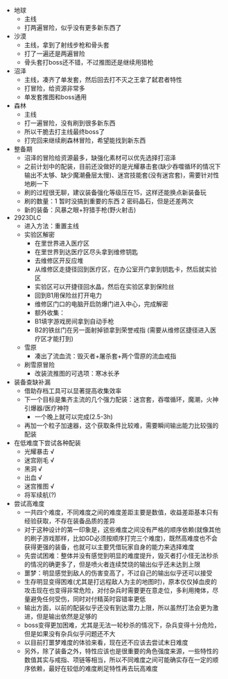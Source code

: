 - 地球
	- 主线
	- 打两遍冒险，似乎没有更多新东西了
- 沙漠
	- 主线，拿到了射线步枪和骨头套
	- 打了一遍还是两遍冒险
	- 骨头套打boss还不错，不过推图还是继续用猎枪
- 沼泽
	- 主线，凑齐了单发套，然后回去打不灭之王拿了弑君者特性
	- 打冒险，给资源非常多
	- 单发套推图和boss通用
- 森林
	- 主线
	- 打一遍冒险，没有刷到很多新东西
	- 所以干脆去打主线最终boss了
	- 打完回来继续刷森林冒险，希望能找到新东西
- 整备期
	- 沼泽的冒险给资源最多，缺强化素材可以优先选择打沼泽
	- 之前计划中的配装，目前还没做好的是光耀暴击套(缺少吞噬循环的情况下输出不太够、缺少魔潮叠层太慢)、迷宫技能套(没有迷宫套)，需要针对性地刷一下
	- 刷的过程很无聊，建议装备强化等级压在15，这样还能换点新装备玩
	- 刷的数量：1 暂时没搞到重要的东西 2 密码晶石，但是还差两次
	- 新的装备：风暴之眼+狩猎手枪(野火射击)
- 2923DLC
	- 进入方法：重置主线
	- 实验区解密
		- 在里世界进入医疗区
		- 在里世界到达医疗区尽头拿到维修钥匙
		- 去维修区开反应堆
		- 从维修区走捷径回到医疗区，在办公室开门拿到钥匙卡，然后就实验区
		- 实验区可以开捷径回水晶，然后在实验区拿到保险丝
		- 回到B1用保险丝打开电力
		- 维修区门口的电脑开启防爆门进入中心，完成解密
		- 额外收集：
		- B1填字游戏房间拿到自动手枪
		- B2的铁丝门在另一面射掉锁拿到荣誉戒指 (需要从维修区捷径进入医疗区才能打到)
	- 雪原
		- 凑出了流血流：毁灭者+屠杀套+两个雪原的流血戒指
	- 刷雪原冒险
		- 改装流推图的可选项：寒冰长矛
- 装备查缺补漏
	- 借助存档工具可以显著提高收集效率
	- 下一个目标是集齐主流的几个强力配装：迷宫套，吞噬循环，魔潮，火神引爆器/医疗神符
		- 一个晚上就可以完成(2.5-3h)
	- 再加一个粒子加速器，这个获取条件比较难，需要瞬间输出能力比较强的配装
- 在低难度下尝试各种配装
	- 光耀暴击 √
	- 迷宫刚毛 √
	- 黑洞 √
	- 出血 √
	- 迷宫推图 √
	- 将军续航(?)
- 尝试高难度
	- 一共四个难度，不同难度之间的难度差距主要是数值，收益差距基本只有经验获取，不存在装备品质的差异
	- 对于这种设计的第一印象是，这些难度之间没有严格的顺序依赖(就像其他的刷子游戏那样，比如GD必须按顺序打完三个难度)，既然高难度也不会获得更强的装备，也就可以主要凭借玩家自身的能力来选择难度
	- 先尝试困难：整体并没有感觉到明显的难度提升，毁灭者打小怪无法秒杀的情况的确更多了，但是喷火者连续焚烧的输出似乎还未达到上限
	- 噩梦：明显感觉到敌人的伤害变高了，不过自己的输出似乎还可以接受
	- 生存明显变得困难(尤其是打远程敌人为主的地图时)，原本仅仅掉血皮的攻击现在也变得非常危险，对付杂兵时需要更在意走位，多利用掩体，尽量避免任何受伤，同时对付精英时容错率更低
	- 输出方面，以前的配装似乎还没有到达潜力上限，所以虽然打法会更为激进，但是输出依然是足够的
	- boss变得更加困难，尤其是无法一轮秒杀的情况下，杂兵变得十分危险，但是如果没有杂兵似乎问题还不大
	- 以目前打噩梦难度的体验来看，现在还不应该去尝试末日难度
	- 另外，除了装备之外，特性应该也是很重要的角色强度来源，一些特性的数值其实与戒指、项链等相当，所以不同难度之间可能确实存在一定的顺序依赖，最好在较低的难度刷足特性再去玩高难度
